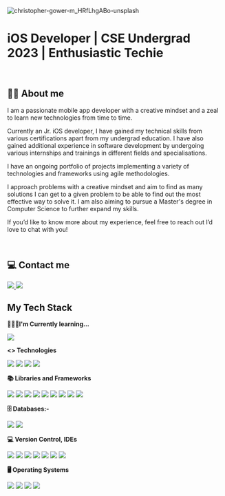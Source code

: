 ![christopher-gower-m_HRfLhgABo-unsplash](https://github.com/Omgandhi18/Omgandhi18/assets/81526761/02f15f20-e569-4ee4-837f-7e8a37eae90e)
<h1> iOS Developer | CSE Undergrad 2023 | Enthusiastic Techie</h1>
<br>
<h2>🤟🏻 About me</h2>
<p>
I am a passionate mobile app developer with a creative mindset and a zeal to learn new technologies from time to time.
</p>
<p>
Currently an Jr. iOS developer, I have gained my technical skills from various certifications apart from my undergrad education. I have also gained additional experience in software development by undergoing various internships and trainings in different fields and specialisations. 
</p>
<p>
I have an ongoing portfolio of projects implementing a variety of technologies and frameworks using agile methodologies. 
</p>
<p>
I approach problems with a creative mindset and aim to find as many solutions I can get to a given problem to be able to find out the most effective way to solve it. I am also aiming to pursue a Master's degree in Computer Science to further expand my skills.
</p>
<p>
If you’d like to know more about my experience, feel free to reach out I’d love to chat with you!
</p>
<br>
<h2>💻 Contact me</h2>
<a href = "https://www.linkedin.com/in/om-gandhi-3734b71b4/">
  <img src="https://img.shields.io/badge/linkedin-0077B5?logo=linkedin&amp;logoColor=white&amp;style=for-the-badge" style="max-width: 100%;">
</a>
<a href = "mailto: omgandhi255@gmail.com">
  <img src="https://img.shields.io/badge/Mail-EA4335?logo=gmail&amp;logoColor=white&amp;style=for-the-badge" style="max-width: 100%;">
</a>
<h2>My Tech Stack</h2>
<p>
  <p>
    <b>🧑🏻‍💻I'm Currently learning...</b>
  </p>
  <p>
    <a>
      <img src="https://img.shields.io/badge/Swift-F05138?logo=swift&amp;logoColor=white&amp;style=for-the-badge" style="max-width: 100%;">
    </a>
  </p>
  <p>
    <b><> Technologies</b>
  </p>
  <p>
    <a>
      <img src="https://img.shields.io/badge/Swift-F05138?logo=swift&amp;logoColor=white&amp;style=for-the-badge" style="max-width: 100%;">
    </a>
    <a>
      <img src="https://img.shields.io/badge/Java-F80000?logo=oracle&amp;logoColor=white&amp;style=for-the-badge" style="max-width: 100%;">
    </a>
    <a>
      <img src="https://img.shields.io/badge/Python-3776AB?logo=python&amp;logoColor=white&amp;style=for-the-badge" style="max-width: 100%;">
    </a>
     <a>
      <img src="https://img.shields.io/badge/C++-00599C?logo=cplusplus&amp;logoColor=white&amp;style=for-the-badge" style="max-width: 100%;">
    </a>
  </p>
  <p>
    <b>📚 Libraries and Frameworks</b>
  </p>
  <p>
    <a>
      <img src="https://img.shields.io/badge/Alamofire-ff5050?logo=&amp;logoColor=white&amp;style=for-the-badge" style="max-width: 100%;">
    </a>
     <a>
      <img src="https://img.shields.io/badge/Realm-39477F?logo=realm&amp;logoColor=white&amp;style=for-the-badge" style="max-width: 100%;">
    </a>
     <a>
      <img src="https://img.shields.io/badge/Flutter-02569B?logo=flutter&amp;logoColor=white&amp;style=for-the-badge" style="max-width: 100%;">
    </a>
    <a>
      <img src="https://img.shields.io/badge/ML Kit-4285F4?logo=googlelens&amp;logoColor=white&amp;style=for-the-badge" style="max-width: 100%;">
    </a>
    <a>
      <img src="https://img.shields.io/badge/Picasso-0099cc?logo=&amp;logoColor=black&amp;style=for-the-badge" style="max-width: 100%;">
    </a>
    <a>
      <img src="https://img.shields.io/badge/OpenCV-5C3EE8?logo=opencv&amp;logoColor=white&amp;style=for-the-badge" style="max-width: 100%;">
    </a>
     <a>
      <img src="https://img.shields.io/badge/Scikit Learn-F7931E?logo=scikitlearn&amp;logoColor=white&amp;style=for-the-badge" style="max-width: 100%;">
    </a>
     <a>
      <img src="https://img.shields.io/badge/Pandas-150458?logo=pandas&amp;logoColor=white&amp;style=for-the-badge" style="max-width: 100%;">
    </a>
     <a>
      <img src="https://img.shields.io/badge/Numpy-013243?logo=numpy&amp;logoColor=white&amp;style=for-the-badge" style="max-width: 100%;">
    </a>
  </p>
  <p>
    <b>🗄️ Databases:-</b>
  </p>
  <p>
     <a>
      <img src="https://img.shields.io/badge/SQLite-003B57?logo=sqlite&amp;logoColor=white&amp;style=for-the-badge" style="max-width: 100%;">
    </a>
    <a>
      <img src="https://img.shields.io/badge/Firebase-FFCA28?logo=firebase&amp;logoColor=black&amp;style=for-the-badge" style="max-width: 100%;">
    </a>
  </p>
  <p>
    <b>💻 Version Control, IDEs</b>
  </p>
  <p>
    <a>
      <img src="https://img.shields.io/badge/Github-181717?logo=github&amp;logoColor=white&amp;style=for-the-badge" style="max-width: 100%;">
    </a>
    <a>
      <img src="https://img.shields.io/badge/Bitbucket-0052CC?logo=bitbucket&amp;logoColor=white&amp;style=for-the-badge" style="max-width: 100%;">
    </a>
    <a>
      <img src="https://img.shields.io/badge/Xcode-147EFB?logo=xcode&amp;logoColor=white&amp;style=for-the-badge" style="max-width: 100%;">
    </a>
    <a>
      <img src="https://img.shields.io/badge/Android Studio-3DDC84?logo=androidstudio&amp;logoColor=white&amp;style=for-the-badge" style="max-width: 100%;">
    </a>
    <a>
      <img src="https://img.shields.io/badge/Intellij IDEA-000000?logo=intellijidea&amp;logoColor=white&amp;style=for-the-badge" style="max-width: 100%;">
    </a>
    <a>
      <img src="https://img.shields.io/badge/PyCharm-000000?logo=pycharm&amp;logoColor=white&amp;style=for-the-badge" style="max-width: 100%;">
    </a>
    <a>
      <img src="https://img.shields.io/badge/Arduino IDE-00878F?logo=arduino&amp;logoColor=white&amp;style=for-the-badge" style="max-width: 100%;">
    </a>    
  </p>
  <p>
    <b>🖥️ Operating Systems</b>
  </p>
  <p>
    <a>
      <img src="https://img.shields.io/badge/iOS-000000?logo=ios&amp;logoColor=white&amp;style=for-the-badge" style="max-width: 100%;">
    </a> 
    <a>
      <img src="https://img.shields.io/badge/macOS-000000?logo=macos&amp;logoColor=white&amp;style=for-the-badge" style="max-width: 100%;">
    </a>
    <a>
      <img src="https://img.shields.io/badge/Android-3DDC84?logo=android&amp;logoColor=white&amp;style=for-the-badge" style="max-width: 100%;">
    </a>
    <a>
      <img src="https://img.shields.io/badge/Windows-0078D6?logo=windows10&amp;logoColor=white&amp;style=for-the-badge" style="max-width: 100%;">
    </a>
  </p>
</p>

